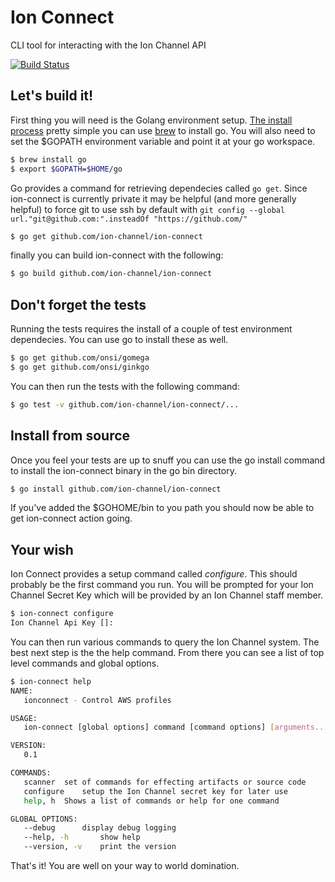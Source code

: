 # Ion Connect

CLI tool for interacting with the Ion Channel API

[![Build Status](https://magnum.travis-ci.com/ion-channel/ion-connect.svg?token=AGRFpUr1LzvrKJ1SmsR3)](https://magnum.travis-ci.com/ion-channel/ion-connect)


## Let's build it!

First thing you will need is the Golang environment setup. [The install process](https://golang.org/doc/install) pretty simple you can use [brew](http://brew.sh) to install go.  You will also need to set the $GOPATH environment variable and point it at your go workspace.

```sh
$ brew install go
$ export $GOPATH=$HOME/go
```

Go provides a command for retrieving dependecies called `go get`.  Since ion-connect is currently private it may be helpful (and more generally helpful) to force git to use ssh by default with  `git config --global url."git@github.com:".insteadOf "https://github.com/"`

```sh
$ go get github.com/ion-channel/ion-connect
```

finally you can build ion-connect with the following:

```sh
$ go build github.com/ion-channel/ion-connect
```

## Don't forget the tests

Running the tests requires the install of a couple of test environment dependecies. You can use go to install these as well.

```sh
$ go get github.com/onsi/gomega
$ go get github.com/onsi/ginkgo
```

You can then run the tests with the following command:

```sh
$ go test -v github.com/ion-channel/ion-connect/...
```

## Install from source

Once you feel your tests are up to snuff you can use the go install command to install the ion-connect binary in the go bin directory.

```sh
$ go install github.com/ion-channel/ion-connect
```

If you've added the $GOHOME/bin to you path you should now be able to get ion-connect action going.

## Your wish

Ion Connect provides a setup command called *configure*.  This should probably be the first command you run.  You will be prompted for your Ion Channel Secret Key which will be provided by an Ion Channel staff member.

```sh
$ ion-connect configure
Ion Channel Api Key []:
```

You can then run various commands to query the Ion Channel system.  The best next step is the the help command.  From there you can see a list of top level commands and global options.

```sh
$ ion-connect help
NAME:
   ionconnect - Control AWS profiles

USAGE:
   ion-connect [global options] command [command options] [arguments...]

VERSION:
   0.1

COMMANDS:
   scanner	set of commands for effecting artifacts or source code
   configure	setup the Ion Channel secret key for later use
   help, h	Shows a list of commands or help for one command

GLOBAL OPTIONS:
   --debug		display debug logging
   --help, -h		show help
   --version, -v	print the version
```

That's it! You are well on your way to world domination.
